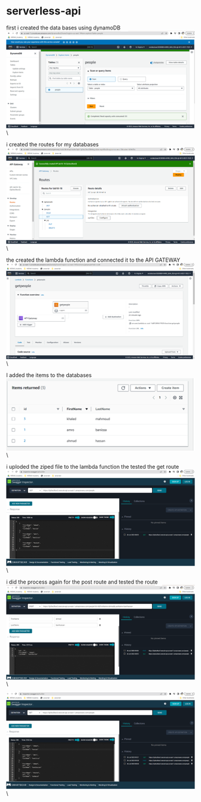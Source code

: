 # serverless-api

first i created the data bases using dynamoDB\
![plot](./LAB19-3.png)\

i created the routes for my databases\
![plot](./LAB19-5.png)\

the created the lambda function and connected it to the API GATEWAY\
![plot](./LAB19-2.png)\

I added the items to the databases\
![plot](./LAB19-4.png)\

i uploded the ziped file to the lambda function the tested the get route\
![plot](./LAB19-6.png)\

i did the process again for the post route and tested the route\
![plot](./LAB19-7.png)\

![plot](./LAB19-8.png)\

